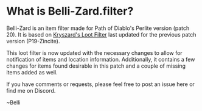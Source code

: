 # What is Belli-Zard.filter?

Belli-Zard is an item filter made for Path of Diablo's Perlite version (patch 20).  It is based on <a href="https://www.reddit.com/r/pathofdiablo/comments/g33v35/kryszards_loot_filter_completly_new_one/">Kryszard's Loot Filter</a> last updated for the previous patch version (P19-Zincite).  

This loot filter is now updated with the necessary changes to allow for notification of items and location information.  Additionally, it contains a few changes for items found desirable in this patch and a couple of missing items added as well.  

If you have comments or requests, please feel free to post an issue here or find me on Discord.

~Belli



